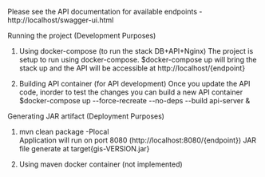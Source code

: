 
Please see the API documentation for available endpoints - http://localhost/swagger-ui.html


Running the project (Development Purposes)

1. Using docker-compose (to run the stack DB+API+Nginx)
The project is setup to run using docker-compose. 
$docker-compose up will bring the stack up and the API will be accessible at http://localhost/{endpoint}

2. Building API container (for API development)
Once you update the API code, inorder to test the changes you can build a new API container 
$docker-compose up --force-recreate --no-deps --build api-server &

Generating JAR artifact (Deployment Purposes)
1. mvn clean package -Plocal <br>
Application will run on port 8080 (http://localhost:8080/{endpoint})
JAR file generate at target\{gis-VERSION.jar}

2. Using maven docker container (not implemented)




